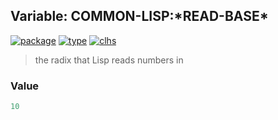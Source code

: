 ## Variable: COMMON-LISP:\*READ-BASE\*
[![package](https://img.shields.io/badge/Package-COMMON--LISP-5f9ea0.svg?style=social&colorA=999999)](../) [![type](https://img.shields.io/badge/Type-Variable-5f9ea0.svg?style=social&colorA=999999)](../#variable) [![clhs](https://img.shields.io/badge/CLHS-*READ--BASE*-5f9ea0.svg?style=social&colorA=999999)](http://www.lispworks.com/documentation/HyperSpec/Body/v_rd_bas.htm) 

> the radix that Lisp reads numbers in

### Value
```cl
10
```
